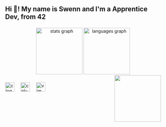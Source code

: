 <h2 align="left">Hi 👋! My name is Swenn and I'm a Apprentice Dev, from 42</h2>

###
<div align="center">
  <img src="https://github-readme-stats.vercel.app/api?username=swenn-padawan&hide_title=false&hide_rank=false&show_icons=true&include_all_commits=true&count_private=true&disable_animations=false&theme=dracula&locale=en&hide_border=false" height="150" alt="stats graph"  />
  <img src="https://github-readme-stats.vercel.app/api/top-langs?username=swenn-padawan&locale=en&hide_title=false&layout=compact&card_width=320&langs_count=5&theme=dracula&hide_border=false" height="150" alt="languages graph"  />
</div>


<img align="right" height="150" src="https://media3.giphy.com/media/v1.Y2lkPTc5MGI3NjExNzQ1Ym1zZDlscjU4N2VvNW9qZThteTR5azR0b3JiYnBwYnc4eGVxeCZlcD12MV9pbnRlcm5hbF9naWZfYnlfaWQmY3Q9Zw/ol4wLTKxEcTK9KUYUR/giphy.gif"  />

###

<div align="left">
  <img src="https://cdn.jsdelivr.net/gh/devicons/devicon/icons/c/c-original.svg" height="30" alt="c logo"  />
  <img width="12" />
  <img src="https://cdn.jsdelivr.net/gh/devicons/devicon/icons/cplusplus/cplusplus-original.svg" height="30" alt="cplusplus logo"  />
  <img width="12" />
  <img src="https://cdn.jsdelivr.net/gh/devicons/devicon/icons/vim/vim-original.svg" height="30" alt="vim logo"  />
</div>

###
<br clear="both">



###
